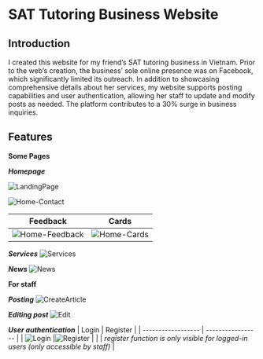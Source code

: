 # SAT Tutoring Business Website
## Introduction
I created this website for my friend’s SAT tutoring business in Vietnam. Prior to the web’s creation, the business’ sole online presence was on Facebook, which significantly limited its outreach. In addition to showcasing comprehensive details about her services, my website supports posting capabilities and user authentication, allowing her staff to update and modify posts as needed. The platform contributes to a 30% surge in business inquiries.
## Features
**Some Pages**

***Homepage***

![LandingPage](https://github.com/huongthaoh/sat-tutoring-web/assets/121412317/2b254fe9-da2f-425b-ab18-0c0a38ddc36e)

![Home-Contact](https://github.com/huongthaoh/sat-tutoring-web/assets/121412317/8dda9ff8-d067-4e11-a2b9-0d6cbfb386ef)

| Feedback  | Cards |
| ------------------ | ----------------- |
| ![Home-Feedback](https://github.com/huongthaoh/sat-tutoring-web/assets/121412317/3eae7f6e-6c50-44ce-8ece-ffa600e7c9c7) | ![Home-Cards](https://github.com/huongthaoh/sat-tutoring-web/assets/121412317/fc4ffc13-e1bb-49ac-a086-a7af742b51da) |

***Services***
![Services](https://github.com/huongthaoh/sat-tutoring-web/assets/121412317/e0f808f4-4f8a-4801-b829-7c63ac7ba0fc)

***News***
![News](https://github.com/huongthaoh/sat-tutoring-web/assets/121412317/ccd4051b-79e6-4cac-bee6-041632f8ba9d)

**For staff**

***Posting***
![CreateArticle](https://github.com/huongthaoh/sat-tutoring-web/assets/121412317/385fe6bc-1f95-4492-9866-12b1761b1c5e)

***Editing post*** 
![Edit](https://github.com/huongthaoh/sat-tutoring-web/assets/121412317/e6b0a38e-b5b4-4990-95c4-0ed7f4ef240f)

***User authentication***
| Login  | Register |
| ------------------ | ----------------- |
| ![Login](https://github.com/huongthaoh/sat-tutoring-web/assets/121412317/c31e6a2a-d823-4650-bd61-7ee0d2fffe88) |![Register](https://github.com/huongthaoh/sat-tutoring-web/assets/121412317/daeac2b6-5c08-4967-ab58-71dfdba0b276) |
| | _register function is only visible for logged-in users (only accessible by staff)_ |



